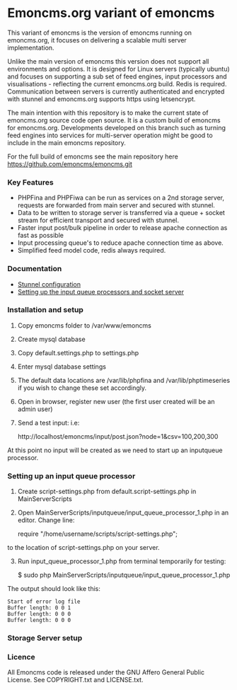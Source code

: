 # Emoncms.org variant of emoncms

This variant of emoncms is the version of emoncms running on emoncms.org, it focuses on delivering a scalable multi server implementation.

Unlike the main version of emoncms this version does not support all environments and options. It is designed for Linux servers (typically ubuntu) and focuses on supporting a sub set of feed engines, input processors and visualisations - reflecting the current emoncms.org build. Redis is required. Communication between servers is currently authenticated and encrypted with stunnel and emoncms.org supports https using letsencrypt.

The main intention with this repository is to make the current state of emoncms.org source code open source. It is a custom build of emoncms for emoncms.org. Developments developed on this branch such as turning feed engines into services for multi-server operation might be good to include in the main emoncms repository.

For the full build of emoncms see the main repository here https://github.com/emoncms/emoncms.git

### Key Features

- PHPFina and PHPFiwa can be run as services on a 2nd storage server, requests are forwarded from main server and secured with stunnel.
- Data to be written to storage server is transferred via a queue + socket stream for efficient transport and secured with stunnel.
- Faster input post/bulk pipeline in order to release apache connection as fast as possible
- Input processing queue's to reduce apache connection time as above.
- Simplified feed model code, redis always required.

### Documentation

- [Stunnel configuration](stunnel.md)
- [Setting up the input queue processors and socket server](queuesetup.md)

### Installation and setup

1. Copy emoncms folder to /var/www/emoncms

2. Create mysql database

3. Copy default.settings.php to settings.php

4. Enter mysql database settings

5. The default data locations are /var/lib/phpfina and /var/lib/phptimeseries if you wish to change these set accordingly.

6. Open in browser, register new user (the first user created will be an admin user)

7. Send a test input: i.e:

    http://localhost/emoncms/input/post.json?node=1&csv=100,200,300
    
At this point no input will be created as we need to start up an inputqueue processor.

### Setting up an input queue processor

1. Create script-settings.php from default.script-settings.php in MainServerScripts

2. Open MainServerScripts/inputqueue/input_queue_processor_1.php in an editor. Change line:

    require "/home/username/scripts/script-settings.php";
    
to the location of script-settings.php on your server.

3. Run input_queue_processor_1.php from terminal temporarily for testing:

    $ sudo php MainServerScripts/inputqueue/input_queue_processor_1.php

The output should look like this:

    Start of error log file
    Buffer length: 0 0 1
    Buffer length: 0 0 0
    Buffer length: 0 0 0

### Storage Server setup


### Licence

All Emoncms code is released under the GNU Affero General Public License. See COPYRIGHT.txt and LICENSE.txt.
